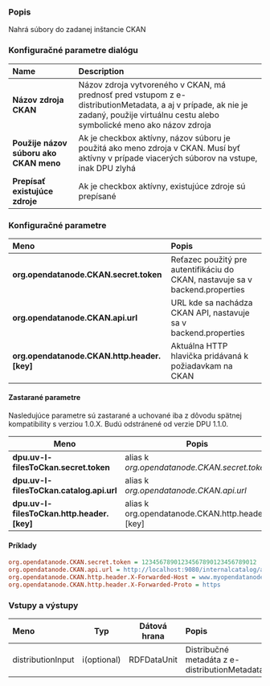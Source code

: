 ### Popis

Nahrá súbory do zadanej inštancie CKAN

### Konfiguračné parametre dialógu

| Name | Description |
|:----|:----|
|**Názov zdroja CKAN** |Názov zdroja vytvoreného v CKAN, má prednosť pred vstupom z e-distributionMetadata, a aj v prípade, ak nie je zadaný, použije virtuálnu cestu alebo symbolické meno ako názov zdroja|
|**Použije názov súboru ako CKAN meno** |Ak je checkbox aktívny, názov súboru je použitá ako meno zdroja v CKAN. Musí byť aktívny v prípade viacerých súborov na vstupe, inak DPU zlyhá|
|**Prepísať existujúce zdroje** |Ak je checkbox aktívny, existujúce zdroje sú prepísané|

### Konfiguračné parametre

| Meno | Popis |
|:----|:----|
|**org.opendatanode.CKAN.secret.token**|Reťazec použitý pre autentifikáciu do CKAN, nastavuje sa v backend.properties  |
|**org.opendatanode.CKAN.api.url** | URL kde sa nachádza CKAN API, nastavuje sa v backend.properties |
|**org.opendatanode.CKAN.http.header.[key]** | Aktuálna HTTP hlavička pridávaná k požiadavkam na CKAN |

#### Zastarané parametre

Nasledujúce parametre sú zastarané a uchované iba z dôvodu spätnej kompatibility s verziou 1.0.X.
Budú odstránené od verzie DPU 1.1.0.

| Meno | Popis |
|-----|-----|
|**dpu.uv-l-filesToCkan.secret.token**| alias k _org.opendatanode.CKAN.secret.token_  |
|**dpu.uv-l-filesToCkan.catalog.api.url** | alias k _org.opendatanode.CKAN.api.url_ |
|**dpu.uv-l-filesToCkan.http.header.[key]** | alias k org.opendatanode.CKAN.http.header.[key] |

#### Príklady
```INI
org.opendatanode.CKAN.secret.token = 12345678901234567890123456789012
org.opendatanode.CKAN.api.url = ﻿http://localhost:9080/internalcatalog/api/action/internal_api
org.opendatanode.CKAN.http.header.X-Forwarded-Host = www.myopendatanode.org
org.opendatanode.CKAN.http.header.X-Forwarded-Proto = https
```

### Vstupy a výstupy ###

|Meno |Typ | Dátová hrana | Popis | Povinné |
|:--------|:------:|:------:|:-------------|:---------------------:|
|distributionInput|i(optional)|RDFDataUnit| Distribučné metadáta z e-distributionMetadata||